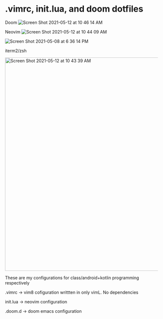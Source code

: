 
# .vimrc, init.lua, and doom dotfiles 

Doom
![Screen Shot 2021-05-12 at 10 46 14 AM](https://user-images.githubusercontent.com/71196912/117995599-742e3a00-b30f-11eb-941a-2d24c57a94c1.png)

Neovim
![Screen Shot 2021-05-12 at 10 44 09 AM](https://user-images.githubusercontent.com/71196912/117995647-7db7a200-b30f-11eb-9615-d81580199922.png)

![Screen Shot 2021-05-08 at 6 36 14 PM](https://user-images.githubusercontent.com/71196912/117555332-51a8d200-b02c-11eb-8a04-584a4f498702.png)

iterm2/zsh

<img width="702" alt="Screen Shot 2021-05-12 at 10 43 39 AM" src="https://user-images.githubusercontent.com/71196912/117995719-8c05be00-b30f-11eb-9904-221a1ad1c348.png">


These are my configurations for class/android+kotlin programming respectively

.vimrc -> vim8 cofiguration writtten in only vimL. No dependencies 

init.lua -> neovim configuration 

.doom.d -> doom emacs configuration


